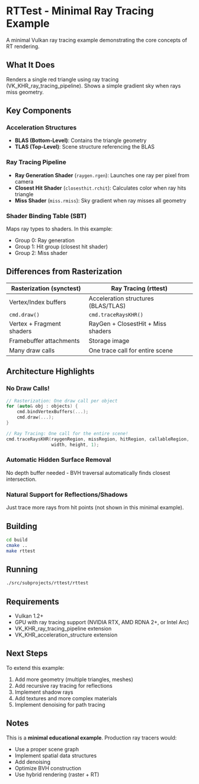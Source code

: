 # RTTest - Minimal Ray Tracing Example

A minimal Vulkan ray tracing example demonstrating the core concepts of RT rendering.

## What It Does

Renders a single red triangle using ray tracing (VK_KHR_ray_tracing_pipeline). Shows a simple gradient sky when rays miss geometry.

## Key Components

### Acceleration Structures
- **BLAS (Bottom-Level)**: Contains the triangle geometry
- **TLAS (Top-Level)**: Scene structure referencing the BLAS

### Ray Tracing Pipeline
- **Ray Generation Shader** (`raygen.rgen`): Launches one ray per pixel from camera
- **Closest Hit Shader** (`closesthit.rchit`): Calculates color when ray hits triangle
- **Miss Shader** (`miss.rmiss`): Sky gradient when ray misses all geometry

### Shader Binding Table (SBT)
Maps ray types to shaders. In this example:
- Group 0: Ray generation
- Group 1: Hit group (closest hit shader)
- Group 2: Miss shader

## Differences from Rasterization

| Rasterization (synctest) | Ray Tracing (rttest) |
|-------------------------|----------------------|
| Vertex/Index buffers | Acceleration structures (BLAS/TLAS) |
| `cmd.draw()` | `cmd.traceRaysKHR()` |
| Vertex + Fragment shaders | RayGen + ClosestHit + Miss shaders |
| Framebuffer attachments | Storage image |
| Many draw calls | One trace call for entire scene |

## Architecture Highlights

### No Draw Calls!
```cpp
// Rasterization: One draw call per object
for (auto& obj : objects) {
    cmd.bindVertexBuffers(...);
    cmd.draw(...);
}

// Ray Tracing: One call for the entire scene!
cmd.traceRaysKHR(raygenRegion, missRegion, hitRegion, callableRegion, 
                 width, height, 1);
```

### Automatic Hidden Surface Removal
No depth buffer needed - BVH traversal automatically finds closest intersection.

### Natural Support for Reflections/Shadows
Just trace more rays from hit points (not shown in this minimal example).

## Building

```bash
cd build
cmake ..
make rttest
```

## Running

```bash
./src/subprojects/rttest/rttest
```

## Requirements

- Vulkan 1.2+
- GPU with ray tracing support (NVIDIA RTX, AMD RDNA 2+, or Intel Arc)
- VK_KHR_ray_tracing_pipeline extension
- VK_KHR_acceleration_structure extension

## Next Steps

To extend this example:
1. Add more geometry (multiple triangles, meshes)
2. Add recursive ray tracing for reflections
3. Implement shadow rays
4. Add textures and more complex materials
5. Implement denoising for path tracing

## Notes

This is a **minimal educational example**. Production ray tracers would:
- Use a proper scene graph
- Implement spatial data structures
- Add denoising
- Optimize BVH construction
- Use hybrid rendering (raster + RT)

